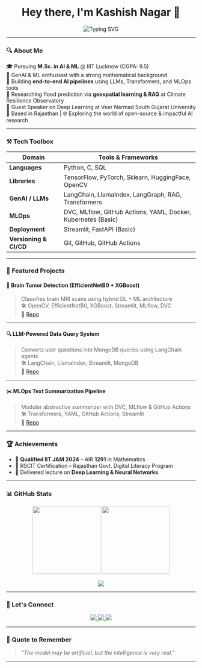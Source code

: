 <h1 align="center">Hey there, I'm Kashish Nagar 👋</h1>
<p align="center">
  <img src="https://readme-typing-svg.herokuapp.com?font=Fira+Code&size=22&duration=3000&pause=1000&color=58A6FF&center=true&vCenter=true&width=800&lines=GenAI+Engineer+%7C+ML+Researcher+%7C+MLOps+Specialist;Turning+Data+into+Impactful+AI+Solutions;Open+Source+%E2%9D%A4+%7C+Deploying+Dreams+%E2%9C%A8" alt="Typing SVG" />
</p>

---

### 🔍 About Me

🎓 Pursuing **M.Sc. in AI & ML** @ IIIT Lucknow (CGPA: 9.5)  
🧠 GenAI & ML enthusiast with a strong mathematical background  
🚀 Building **end-to-end AI pipelines** using LLMs, Transformers, and MLOps tools  
🧪 Researching flood prediction via **geospatial learning & RAG** at Climate Resilience Observatory  
🎤 Guest Speaker on Deep Learning at Veer Narmad South Gujarat University  
📍 Based in Rajasthan | 🌐 Exploring the world of open-source & impactful AI research  

---

### ⚒️ Tech Toolbox

| Domain | Tools & Frameworks |
|--------|--------------------|
| **Languages** | Python, C, SQL |
| **Libraries** | TensorFlow, PyTorch, Sklearn, HuggingFace, OpenCV |
| **GenAI / LLMs** | LangChain, LlamaIndex, LangGraph, RAG, Transformers |
| **MLOps** | DVC, MLflow, GitHub Actions, YAML, Docker, Kubernetes (Basic) |
| **Deployment** | Streamlit, FastAPI (Basic) |
| **Versioning & CI/CD** | Git, GitHub, GitHub Actions |

---

### 🚀 Featured Projects

#### 🧠 Brain Tumor Detection (EfficientNetB0 + XGBoost)  
> Classifies brain MRI scans using hybrid DL + ML architecture  
> 🛠️ OpenCV, EfficientNetB0, XGBoost, Streamlit, MLflow, DVC  
🔗 [Repo](https://github.com/Kashish245/Brain-Tumor-Detection-using-Hybrid-DL-Model)

---

#### 🔍 LLM-Powered Data Query System  
> Converts user questions into MongoDB queries using LangChain agents  
> 🛠️ LangChain, LlamaIndex, Streamlit, MongoDB  
🔗 [Repo](https://github.com/Kashish245/Automated_Data_Query_System_with_Offline_LLM)

---

#### ✂️ MLOps Text Summarization Pipeline  
> Modular abstractive summarizer with DVC, MLflow & GitHub Actions  
> 🛠️ Transformers, YAML, GitHub Actions, Streamlit  
🔗 [Repo](https://github.com/Kashish245/MLOPS_Complete_ML_Pipeline)

---

### 🏆 Achievements

- 🥇 **Qualified IIT JAM 2024** – AIR **1291** in Mathematics  
- 📜 RSCIT Certification – Rajasthan Govt. Digital Literacy Program  
- 🎤 Delivered lecture on **Deep Learning & Neural Networks**  

---

### 📊 GitHub Stats

<p align="center">
  <img src="https://github-readme-stats.vercel.app/api?username=Kashish245&show_icons=true&theme=radical" height="180"/>
  <img src="https://github-readme-streak-stats.herokuapp.com?user=Kashish245&theme=radical&date_format=M%20j%5B%2C%20Y%5D" height="180"/>
</p>
<p align="center">
  <img src="https://github-readme-stats.vercel.app/api/top-langs/?username=Kashish245&layout=compact&theme=radical"/>
</p>

---

### 🤝 Let's Connect

<p align="center">
  <a href="https://www.linkedin.com/in/kashish-nagar-68560b324/" target="_blank">
    <img src="https://img.shields.io/badge/LinkedIn-blue?style=for-the-badge&logo=linkedin" />
  </a>
  <a href="mailto:nagarkashish2024@gmail.com">
    <img src="https://img.shields.io/badge/Gmail-red?style=for-the-badge&logo=gmail" />
  </a>
  <a href="https://github.com/Kashish245" target="_blank">
    <img src="https://img.shields.io/badge/GitHub-000?style=for-the-badge&logo=github" />
  </a>
</p>

---

### 🧠 Quote to Remember
> _“The model may be artificial, but the intelligence is very real.”_

---

